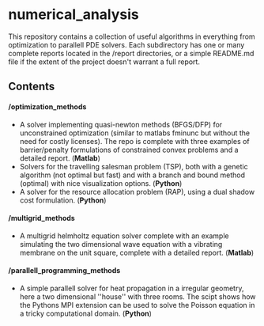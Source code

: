 # numerical_analysis
This repository contains a collection of useful algorithms in everything from
optimization to parallell PDE solvers. Each subdirectory has one or many
complete reports located in the /report directories, or a simple README.md file
if the extent of the project doesn't warrant a full report.

## Contents
#### /optimization_methods
* A solver implementing quasi-newton methods (BFGS/DFP) for unconstrained
  optimization (similar to matlabs fminunc but without the need for costly licenses).
  The repo is complete with three examples of barrier/penalty formulations of
  constrained convex problems and a detailed report. (**Matlab**)
* Solvers for the travelling salesman problem (TSP), both with a genetic algorithm
  (not optimal but fast) and with a branch and bound method (optimal) with nice
  visualization options. (**Python**)
* A solver for the resource allocation problem (RAP), using a dual shadow cost
  formulation. (**Python**)

#### /multigrid_methods
* A multigrid helmholtz equation solver complete with an example simulating the
  two dimensional wave equation with a vibrating membrane on the unit square, complete
  with a detailed report. (**Matlab**)

#### /parallell_programming_methods
* A simple parallell solver for heat propagation in a irregular geometry, here a
  two dimensional ''house'' with three rooms. The scipt shows how the Pythons MPI
  extension can be used to solve the Poisson equation in a tricky computational
  domain. (**Python**)
